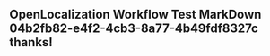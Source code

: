 <properties
ms.topic="hero-topic1"
ms.test1="hero-topic"
ms.test2="test"/>

## OpenLocalization Workflow Test MarkDown 04b2fb82-e4f2-4cb3-8a77-4b49fdf8327c thanks!
